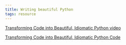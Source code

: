 ```yaml
---
title: Writing beautiful Python
tags: resource
---
```

[Transforming Code into Beautiful, Idiomatic Python video](https://www.youtube.com/watch?v=OSGv2VnC0go)

[Transforming Code into Beautiful, Idiomatic Python Code](https://gist.github.com/JeffPaine/6213790)
